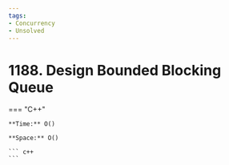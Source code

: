 ```yaml
---
tags:
- Concurrency
- Unsolved
---
```



# 1188. Design Bounded Blocking Queue

=== "C++"

    **Time:** O()

    **Space:** O()

    ``` c++
    ```